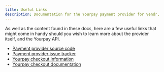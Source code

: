 ```yaml
---
title: Useful Links
description: Documentation for the Yourpay payment provider for Vendr, the eCommerce solution for Umbraco v8+
---
```


As well as the content found in these docs, here are a few useful links that might come in handy should you wish to learn more about the provider itself, and the Yourpay API.

* [Payment provider source code](https://github.com/vendrcontrib/vendr-payment-provider-yourpay)
* [Payment provider issue tracker](https://github.com/vendrcontrib/vendr-payment-provider-yourpay/issues)
* [Yourpay checkout information](https://www.yourpay.eu/support/hosted-payment-window/)
* [Yourpay checkout documentation](https://yourpay.docs.apiary.io/)